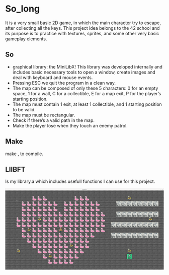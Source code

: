 # So_long
It is a very small basic 2D game, in which the main character try to escape, after collecting all the keys. This project idea belongs to the 42 school and its purpose is to practice with textures, sprites, and some other very basic gameplay elements.

## So
- graphical library: the MiniLibX! This library was developed internally and includes basic necessary tools to open a window, create images and deal with keyboard and mouse events.
- Pressing ESC we quit the program in a clean way.
- The map can be composed of only these 5 characters:
  0 for an empty space,
  1 for a wall,
  C for a collectible,
  E for a map exit,
  P for the player’s starting position.
- The map must contain 1 exit, at least 1 collectible, and 1 starting position to be valid.
- The map must be rectangular.
- Check if there’s a valid path in the map.
- Make the player lose when they touch an enemy patrol.

## Make
make , to compile.

## LIIBFT
Is my library.a which includes usefull functions I can use for this project.

![game](xpm/game.png)
